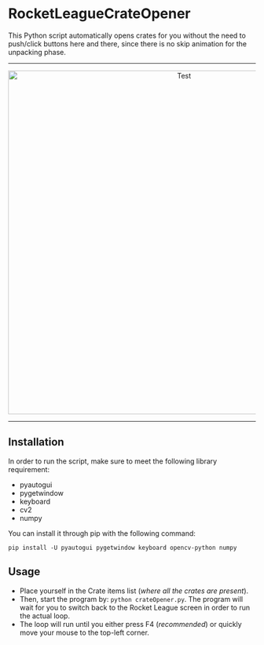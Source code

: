 # RocketLeagueCrateOpener
This Python script automatically opens crates for you without the need to push/click buttons here and there, since there is no skip animation for the unpacking phase.

---
<p align="center">
  <img title="Test" src="media/Test.gif" align="center" width="700">
</p>

---

## Installation
In order to run the script, make sure to meet the following library requirement:
- pyautogui
- pygetwindow
- keyboard
- cv2
- numpy

You can install it through pip with the following command:
```
pip install -U pyautogui pygetwindow keyboard opencv-python numpy
```

## Usage
- Place yourself in the Crate items list (_where all the crates are present_).<br>
- Then, start the program by: ```python crateOpener.py```. The program will wait for you to switch back to the Rocket League screen in order to run the actual loop.<br>
- The loop will run until you either press F4 (_recommended_) or quickly move your mouse to the top-left corner.

